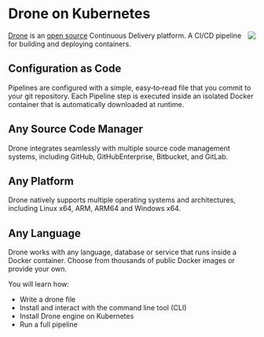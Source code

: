 # Drone on Kubernetes #

<img align="right" src="/javajon/courses/kubernetes-pipelines/drone/assets/drone-logo_128.png">

[Drone](https://www.drone.io) is an [open source](https://github.com/drone/drone) Continuous Delivery platform. A CI/CD pipeline for building and deploying containers. 

## Configuration as Code ##

Pipelines are configured with a simple, easy‑to‑read file that you commit to your git repository. Each Pipeline step is executed inside an isolated Docker container that is automatically downloaded at runtime.

## Any Source Code Manager ##
Drone integrates seamlessly with multiple source code management systems, including GitHub, GitHubEnterprise, Bitbucket, and GitLab.

## Any Platform ##
Drone natively supports multiple operating systems and architectures, including Linux x64, ARM, ARM64 and Windows x64.

## Any Language ##
Drone works with any language, database or service that runs inside a Docker container. Choose from thousands of public Docker images or provide your own.

You will learn how:

- Write a drone file
- Install and interact with the command line tool (CLI)
- Install Drone engine on Kubernetes
- Run a full pipeline
